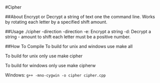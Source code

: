 #Cipher

##About
Encrypt or Decrypt a string of text one the command line.  Works by rotating each letter by a specified shift amount.

##Usage
	./cipher -direction <shift>
	-direction
		-e: Encrypt a string
		-d: Decrypt a string
	<shift>
		- amount to shift each letter must be a positive number.

##How To Compile
To build for unix and windows use
	make all

To build for unix only use
	make cipher

To build for windows only use
	make cipherw

Windows: `g++ -mno-cygwin -o cipher cipher.cpp`
